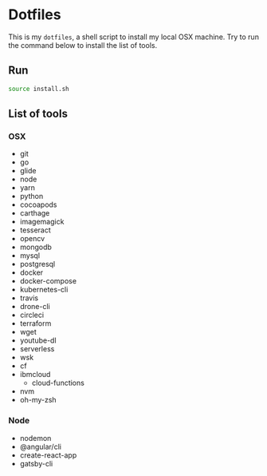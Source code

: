 # Dotfiles

This is my `dotfiles`, a shell script to install my local OSX machine. Try to run the command below to install the list of tools.

## Run

```sh
source install.sh
```

## List of tools

### OSX

- git
- go
- glide
- node
- yarn
- python
- cocoapods
- carthage
- imagemagick
- tesseract
- opencv
- mongodb
- mysql
- postgresql
- docker
- docker-compose
- kubernetes-cli
- travis
- drone-cli
- circleci
- terraform
- wget
- youtube-dl
- serverless
- wsk
- cf
- ibmcloud
    - cloud-functions
- nvm
- oh-my-zsh

### Node

- nodemon
- @angular/cli
- create-react-app
- gatsby-cli
